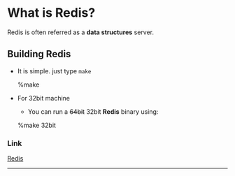 # What is Redis?

Redis is often referred as a **data structures** server.

## Building Redis

- It is simple. just type `make`

	%make

- For 32bit machine
	- You can run a ~~64bit~~ 32bit **Redis** binary using:

	%make 32bit

### Link

[Redis](https//redis.io)

* * *

